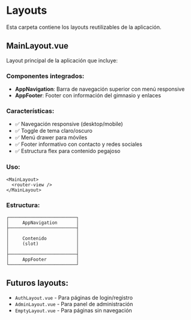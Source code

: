 # Layouts

Esta carpeta contiene los layouts reutilizables de la aplicación.

## MainLayout.vue

Layout principal de la aplicación que incluye:

### Componentes integrados:

- **AppNavigation**: Barra de navegación superior con menú responsive
- **AppFooter**: Footer con información del gimnasio y enlaces

### Características:

- ✅ Navegación responsive (desktop/mobile)
- ✅ Toggle de tema claro/oscuro
- ✅ Menú drawer para móviles
- ✅ Footer informativo con contacto y redes sociales
- ✅ Estructura flex para contenido pegajoso

### Uso:

```vue
<MainLayout>
  <router-view />
</MainLayout>
```

### Estructura:

```
┌─────────────────────────┐
│     AppNavigation       │
├─────────────────────────┤
│                         │
│     Contenido           │
│     (slot)              │
│                         │
├─────────────────────────┤
│     AppFooter           │
└─────────────────────────┘
```

## Futuros layouts:

- `AuthLayout.vue` - Para páginas de login/registro
- `AdminLayout.vue` - Para panel de administración
- `EmptyLayout.vue` - Para páginas sin navegación
